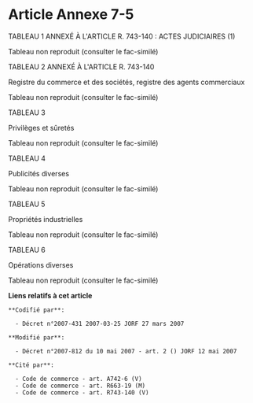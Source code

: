 # Article Annexe 7-5

TABLEAU 1 ANNEXÉ À L'ARTICLE R. 743-140 : ACTES JUDICIAIRES (1)

Tableau non reproduit (consulter le fac-similé)

TABLEAU 2 ANNEXÉ À L'ARTICLE R. 743-140

Registre du commerce et des sociétés, registre des agents commerciaux

Tableau non reproduit (consulter le fac-similé)

TABLEAU 3

Privilèges et sûretés

Tableau non reproduit (consulter le fac-similé)

TABLEAU 4

Publicités diverses

Tableau non reproduit (consulter le fac-similé)

TABLEAU 5

Propriétés industrielles

Tableau non reproduit (consulter le fac-similé)

TABLEAU 6

Opérations diverses

Tableau non reproduit (consulter le fac-similé)

**Liens relatifs à cet article**

	**Codifié par**:

	  - Décret n°2007-431 2007-03-25 JORF 27 mars 2007

	**Modifié par**:

	  - Décret n°2007-812 du 10 mai 2007 - art. 2 () JORF 12 mai 2007

	**Cité par**:

	  - Code de commerce - art. A742-6 (V)
	  - Code de commerce - art. R663-19 (M)
	  - Code de commerce - art. R743-140 (V)
